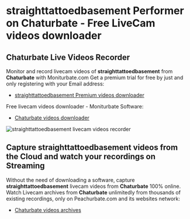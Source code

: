 # straighttattoedbasement Performer on Chaturbate - Free LiveCam videos downloader

## Chaturbate Live Videos Recorder

Monitor and record livecam videos of **straighttattoedbasement** from **Chaturbate** with Moniturbate.com
Get a premium trial for free by just and only registering with your Email address:
* [straighttattoedbasement Premium videos downloader](https://moniturbate.com/request-demo-licence-key.html)

Free livecam videos downloader - Moniturbate Software:
* [Chaturbate videos downloader](https://moniturbate.com/moniturbate-download-software.html)

![straighttattoedbasement livecam videos recorder](https://peachurnet.com/templates/moniturbate-software.png)


## Capture straighttattoedbasement videos from the Cloud and watch your recordings on Streaming

Without the need of downloading a software, capture **straighttattoedbasement** livecam videos from **Chaturbate** 100% online.
Watch Livecam archives from **Chaturbate** unlimitedly from thousands of existing recordings, only on Peachurbate.com and its websites network:
* [Chaturbate videos archives](https://peachurnet.com/)